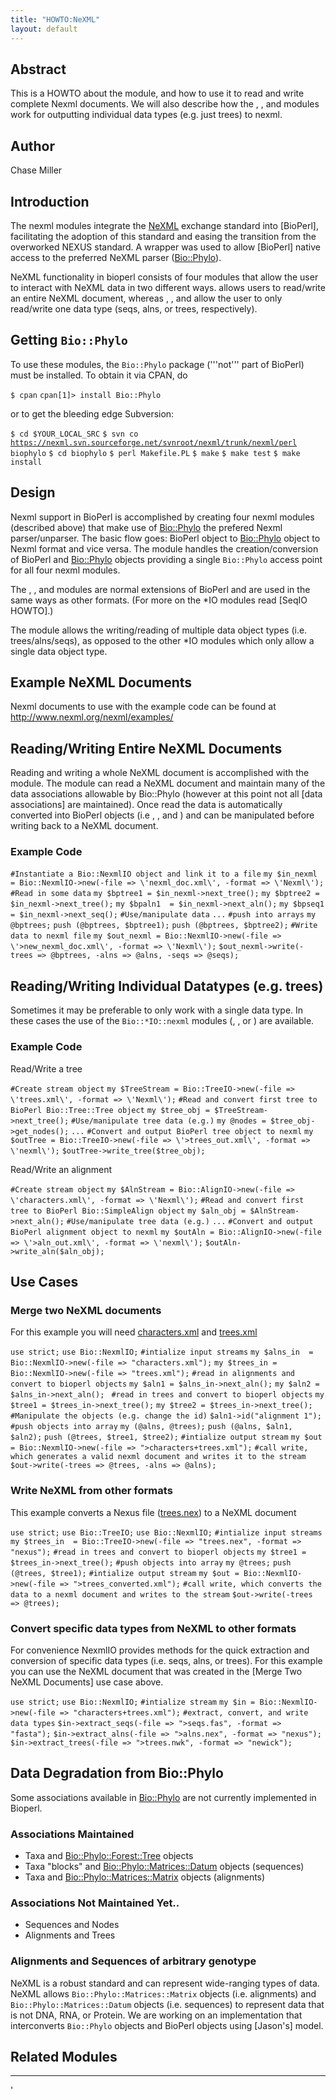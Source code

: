 ```yaml
---
title: "HOWTO:NeXML"
layout: default
---
```


Abstract
--------

This is a HOWTO about the module, and how to use it to read and write complete Nexml documents. We will also describe how the , , and modules work for outputting individual data types (e.g. just trees) to nexml.

Author
------

Chase Miller

Introduction
------------

The nexml modules integrate the [NeXML](http://www.nexml.org/) exchange standard into [BioPerl], facilitating the adoption of this standard and easing the transition from the overworked NEXUS standard. A wrapper was used to allow [BioPerl] native access to the preferred NeXML parser ([Bio::Phylo](http://search.cpan.org/~rvosa/Bio-Phylo/)).

NeXML functionality in bioperl consists of four modules that allow the user to interact with NeXML data in two different ways. allows users to read/write an entire NeXML document, whereas , , and allow the user to only read/write one data type (seqs, alns, or trees, respectively).

Getting `Bio::Phylo`
--------------------

To use these modules, the `Bio::Phylo` package ('''not''' part of BioPerl) must be installed. To obtain it via CPAN, do

`$ cpan`
`cpan[1]> install Bio::Phylo`

or to get the bleeding edge Subversion:

`$ cd $YOUR_LOCAL_SRC`
`$ svn co `[`https://nexml.svn.sourceforge.net/svnroot/nexml/trunk/nexml/perl`](https://nexml.svn.sourceforge.net/svnroot/nexml/trunk/nexml/perl)` biophylo`
`$ cd biophylo`
`$ perl Makefile.PL`
`$ make`
`$ make test`
`$ make install`

Design
------

Nexml support in BioPerl is accomplished by creating four nexml modules (described above) that make use of [Bio::Phylo](http://search.cpan.org/dist/Bio-Phylo/) the prefered Nexml parser/unparser. The basic flow goes: BioPerl object to [Bio::Phylo](http://search.cpan.org/dist/Bio-Phylo/) object to Nexml format and vice versa. The module handles the creation/conversion of BioPerl and [Bio::Phylo](http://search.cpan.org/dist/Bio-Phylo/) objects providing a single `Bio::Phylo` access point for all four nexml modules.

The , , and modules are normal extensions of BioPerl and are used in the same ways as other formats. (For more on the \*IO modules read [SeqIO HOWTO].)

The module allows the writing/reading of multiple data object types (i.e. trees/alns/seqs), as opposed to the other \*IO modules which only allow a single data object type.

Example NeXML Documents
-----------------------

Nexml documents to use with the example code can be found at <http://www.nexml.org/nexml/examples/>

Reading/Writing Entire NeXML Documents
--------------------------------------

Reading and writing a whole NeXML document is accomplished with the module. The module can read a NeXML document and maintain many of the data associations allowable by Bio::Phylo (however at this point not all [data associations] are maintained). Once read the data is automatically converted into BioPerl objects (i.e , , and ) and can be manipulated before writing back to a NeXML document.

### Example Code

`#Instantiate a Bio::NexmlIO object and link it to a file`
`my $in_nexml = Bio::NexmlIO->new(-file => \'nexml_doc.xml\', -format => \'Nexml\');`
`#Read in some data`
`my $bptree1 = $in_nexml->next_tree();`
`my $bptree2 = $in_nexml->next_tree();`
`my $bpaln1  = $in_nexml->next_aln();`
`my $bpseq1  = $in_nexml->next_seq();`
`#Use/manipulate data`
`...`
`#push into arrays`
`my @bptrees;`
`push (@bptrees, $bptree1);`
`push (@bptrees, $bptree2);`
`#Write data to nexml file`
`my $out_nexml = Bio::NexmlIO->new(-file => \'>new_nexml_doc.xml\', -format => \'Nexml\');`
`$out_nexml->write(-trees => @bptrees, -alns => @alns, -seqs => @seqs);`

Reading/Writing Individual Datatypes (e.g. trees)
-------------------------------------------------

Sometimes it may be preferable to only work with a single data type. In these cases the use of the `Bio::*IO::nexml` modules (, , or ) are available.

### Example Code

Read/Write a tree

`#Create stream object`
`my $TreeStream = Bio::TreeIO->new(-file => \'trees.xml\', -format => \'Nexml\');`
`#Read and convert first tree to BioPerl Bio::Tree::Tree object`
`my $tree_obj = $TreeStream->next_tree();`
`#Use/manipulate tree data (e.g.)`
`my @nodes = $tree_obj->get_nodes();`
`...`
`#Convert and output BioPerl tree object to nexml`
`my $outTree = Bio::TreeIO->new(-file => \'>trees_out.xml\', -format => \'nexml\');`
`$outTree->write_tree($tree_obj);`

Read/Write an alignment

`#Create stream object`
`my $AlnStream = Bio::AlignIO->new(-file => \'characters.xml\', -format => \'Nexml\');`
`#Read and convert first tree to BioPerl Bio::SimpleAlign object`
`my $aln_obj = $AlnStream->next_aln();`
`#Use/manipulate tree data (e.g.)`
`...`
`#Convert and output BioPerl alignment object to nexml`
`my $outAln = Bio::AlignIO->new(-file => \'>aln_out.xml\', -format => \'nexml\');`
`$outAln->write_aln($aln_obj);`

Use Cases
---------

### Merge two NeXML documents

For this example you will need [characters.xml](http://www.nexml.org/nexml/examples/characters.xml) and [trees.xml](http://www.nexml.org/nexml/examples/trees.xml)

`use strict;`
`use Bio::NexmlIO;`
`#intialize input streams`
`my $alns_in  = Bio::NexmlIO->new(-file => "characters.xml");`
`my $trees_in = Bio::NexmlIO->new(-file => "trees.xml");`
`#read in alignments and convert to bioperl objects`
`my $aln1 = $alns_in->next_aln();`
`my $aln2 = $alns_in->next_aln(); `
`#read in trees and convert to bioperl objects`
`my $tree1 = $trees_in->next_tree();`
`my $tree2 = $trees_in->next_tree();`
`#Manipulate the objects (e.g. change the id)`
`$aln1->id("alignment 1");`
`#push objects into array`
`my (@alns, @trees);`
`push (@alns, $aln1, $aln2);`
`push (@trees, $tree1, $tree2);`
`#intialize output stream`
`my $out = Bio::NexmlIO->new(-file => ">characters+trees.xml");`
`#call write, which generates a valid nexml document and writes it to the stream`
`$out->write(-trees => @trees, -alns => @alns);`

### Write NeXML from other formats

This example converts a Nexus file ([trees.nex](http://www.bioperl.org/wiki/HOWTO:Nexml/trees.nex)) to a NeXML document

`use strict;`
`use Bio::TreeIO;`
`use Bio::NexmlIO;`
`#intialize input streams`
`my $trees_in  = Bio::TreeIO->new(-file => "trees.nex", -format => "nexus");`
`#read in trees and convert to bioperl objects`
`my $tree1 = $trees_in->next_tree();`
`#push objects into array`
`my @trees;`
`push (@trees, $tree1);`
`#intialize output stream`
`my $out = Bio::NexmlIO->new(-file => ">trees_converted.xml");`
`#call write, which converts the data to a nexml document and writes to the stream`
`$out->write(-trees => @trees);`

### Convert specific data types from NeXML to other formats

For convenience NexmlIO provides methods for the quick extraction and conversion of specific data types (i.e. seqs, alns, or trees). For this example you can use the NeXML document that was created in the [Merge Two NeXML Documents] use case above.

`use strict;`
`use Bio::NexmlIO;`
`#intialize stream`
`my $in = Bio::NexmlIO->new(-file => "characters+trees.xml");`
`#extract, convert, and write data types`
`$in->extract_seqs(-file => ">seqs.fas", -format => "fasta");`
`$in->extract_alns(-file => ">alns.nex", -format => "nexus");`
`$in->extract_trees(-file => ">trees.nwk", -format => "newick");`

Data Degradation from Bio::Phylo
--------------------------------

Some associations available in [Bio::Phylo](http://search.cpan.org/~rvosa/Bio-Phylo/) are not currently implemented in Bioperl.

### Associations Maintained

-   Taxa and [Bio::Phylo::Forest::Tree](http://search.cpan.org/~rvosa/Bio-Phylo/lib/Bio/Phylo/Forest/Tree.pm) objects
-   Taxa "blocks" and [Bio::Phylo::Matrices::Datum](http://search.cpan.org/~rvosa/Bio-Phylo/lib/Bio/Phylo/Matrices/Datum.pm) objects (sequences)
-   Taxa and [Bio::Phylo::Matrices::Matrix](http://search.cpan.org/~rvosa/Bio-Phylo/lib/Bio/Phylo/Matrices/Matrix.pm) objects (alignments)

### Associations Not Maintained Yet..

-   Sequences and Nodes
-   Alignments and Trees

### Alignments and Sequences of arbitrary genotype

NeXML is a robust standard and can represent wide-ranging types of data. NeXML allows `Bio::Phylo::Matrices::Matrix` objects (i.e. alignments) and `Bio::Phylo::Matrices::Datum` objects (i.e. sequences) to represent data that is not DNA, RNA, or Protein. We are working on an implementation that interconverts `Bio::Phylo` objects and BioPerl objects using [Jason's] model.

Related Modules
---------------

-   -   -   -   -   -   

'


